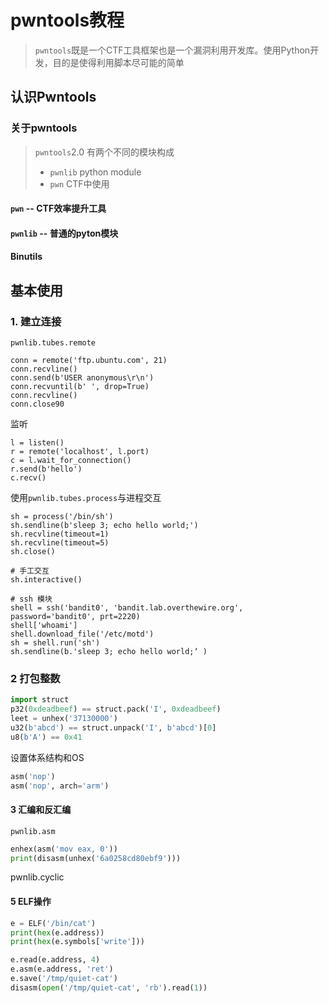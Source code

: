 # pwntools教程

> `pwntools`既是一个CTF工具框架也是一个漏洞利用开发库。使用Python开发，目的是使得利用脚本尽可能的简单

## 认识Pwntools

### 关于pwntools

> `pwntools`2.0 有两个不同的模块构成
>
> * `pwnlib` python module
> * `pwn` CTF中使用

#### `pwn` -- CTF效率提升工具

#### `pwnlib` -- 普通的pyton模块

#### Binutils





## 基本使用

### 1. 建立连接

`pwnlib.tubes.remote`

```shell
conn = remote('ftp.ubuntu.com', 21)
conn.recvline()
conn.send(b'USER anonymous\r\n')
conn.recvuntil(b' ', drop=True)
conn.recvline()
conn.close90
```

监听

```shell
l = listen()
r = remote('localhost', l.port)
c = l.wait_for_connection()
r.send(b'hello')
c.recv()
```

使用`pwnlib.tubes.process`与进程交互

```shell
sh = process('/bin/sh')
sh.sendline(b'sleep 3; echo hello world;')
sh.recvline(timeout=1)
sh.recvline(timeout=5)
sh.close()

# 手工交互
sh.interactive()

# ssh 模块
shell = ssh('bandit0', 'bandit.lab.overthewire.org', password='bandit0', prt=2220)
shell['whoami']
shell.download_file('/etc/motd')
sh = shell.run('sh')
sh.sendline(b.'sleep 3; echo hello world;‘ )
```

### 2 打包整数

```python
import struct
p32(0xdeadbeef) == struct.pack('I', 0xdeadbeef)
leet = unhex('37130000')
u32(b'abcd') == struct.unpack('I', b'abcd')[0]
u8(b'A') == 0x41
```

设置体系结构和OS

```python
asm('nop')
asm('nop', arch='arm')
```

#### 3 汇编和反汇编

`pwnlib.asm`

```python
enhex(asm('mov eax, 0'))
print(disasm(unhex('6a0258cd80ebf9')))
```

pwnlib.cyclic

#### 5 ELF操作

```python
e = ELF('/bin/cat')
print(hex(e.address))
print(hex(e.symbols['write']))

```

```python
e.read(e.address, 4)
e.asm(e.address, 'ret')
e.save('/tmp/quiet-cat')
disasm(open('/tmp/quiet-cat', 'rb').read(1))
```







